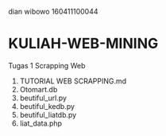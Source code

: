 dian wibowo 160411100044

# KULIAH-WEB-MINING

Tugas 1 Scrapping Web 

1. TUTORIAL WEB SCRAPPING.md
2. Otomart.db
3. beutiful_url.py
4. beutiful_kedb.py
5. beutiful_liatdb.py
6. liat_data.php
